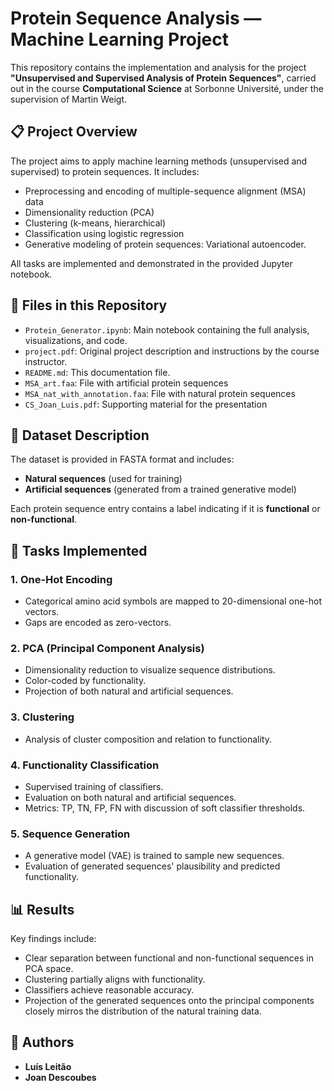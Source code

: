 # Protein Sequence Analysis — Machine Learning Project

This repository contains the implementation and analysis for the project **"Unsupervised and Supervised Analysis of Protein Sequences"**, carried out in the course **Computational Science** at Sorbonne Université, under the supervision of Martin Weigt.

## 📋 Project Overview

The project aims to apply machine learning methods (unsupervised and supervised) to protein sequences. It includes:

- Preprocessing and encoding of multiple-sequence alignment (MSA) data
- Dimensionality reduction (PCA)
- Clustering (k-means, hierarchical)
- Classification using logistic regression
- Generative modeling of protein sequences: Variational autoencoder.

All tasks are implemented and demonstrated in the provided Jupyter notebook.

## 📁 Files in this Repository

- `Protein_Generator.ipynb`: Main notebook containing the full analysis, visualizations, and code.
- `project.pdf`: Original project description and instructions by the course instructor.
- `README.md`: This documentation file.
- `MSA_art.faa`: File with artificial protein sequences
- `MSA_nat_with_annotation.faa`: File with natural protein sequences
- `CS_Joan_Luis.pdf`: Supporting material for the presentation

## 🧬 Dataset Description

The dataset is provided in FASTA format and includes:

- **Natural sequences** (used for training)
- **Artificial sequences** (generated from a trained generative model)

Each protein sequence entry contains a label indicating if it is **functional** or **non-functional**.

## 🧠 Tasks Implemented

### 1. One-Hot Encoding
- Categorical amino acid symbols are mapped to 20-dimensional one-hot vectors.
- Gaps are encoded as zero-vectors.

### 2. PCA (Principal Component Analysis)
- Dimensionality reduction to visualize sequence distributions.
- Color-coded by functionality.
- Projection of both natural and artificial sequences.

### 3. Clustering
- Analysis of cluster composition and relation to functionality.

### 4. Functionality Classification
- Supervised training of classifiers.
- Evaluation on both natural and artificial sequences.
- Metrics: TP, TN, FP, FN with discussion of soft classifier thresholds.

### 5. Sequence Generation
- A generative model (VAE) is trained to sample new sequences.
- Evaluation of generated sequences' plausibility and predicted functionality.


## 📊 Results

Key findings include:
- Clear separation between functional and non-functional sequences in PCA space.
- Clustering partially aligns with functionality.
- Classifiers achieve reasonable accuracy.
- Projection of the generated sequences onto the principal components closely mirros the distribution of the natural training data.

## 👥 Authors

- **Luís Leitão**
- **Joan Descoubes**



